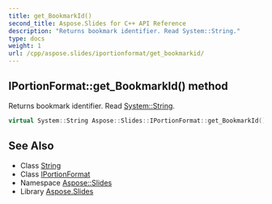 ```yaml
---
title: get_BookmarkId()
second_title: Aspose.Slides for C++ API Reference
description: "Returns bookmark identifier. Read System::String."
type: docs
weight: 1
url: /cpp/aspose.slides/iportionformat/get_bookmarkid/
---
```

## IPortionFormat::get_BookmarkId() method


Returns bookmark identifier. Read [System::String](../../../system/string/).

```cpp
virtual System::String Aspose::Slides::IPortionFormat::get_BookmarkId()=0
```

## See Also

* Class [String](../../system/string/)
* Class [IPortionFormat](./)
* Namespace [Aspose::Slides](../)
* Library [Aspose.Slides](../../)